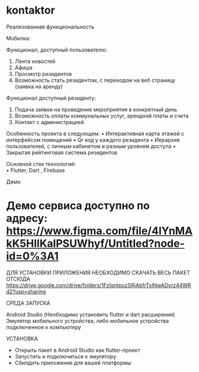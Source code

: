 # kontaktor

Реализованная функциональность

Мобилка:

Функционал, доступный пользователю:
  1.	Лента новостей
  2.	Афиша
  3.	Просмотр резидентов
  4.	Возможность стать резидентом, с переходом на веб страницу (заявка на аренду) 
  
Функционал доступный резиденту:
  1.	Подача заявки на проведение мероприятия в конкретный день
  2.	Возможность оплаты коммунальных услуг, арендной платы и счета
  3.	Контакт с администрацией

Особенность проекта в следующем:
  •	Интерактивная карта этажей с интерфейсом помещений
  •	Qr код у каждого резидента
  •	Иерархия пользователей, с личным кабинетом и разным уровнем доступа
  •	Закрытая рейтинговая система резидентов
  
Основной стек технологий:	 
  •	Flutter, Dart , Firebase

Демо

Демо сервиса доступно по адресу:  https://www.figma.com/file/4IYnMAkK5HIlKalPSUWhyf/Untitled?node-id=0%3A1
=========================================================

ДЛЯ УСТАНОВКИ ПРИЛОЖЕНИЯ НЕОБХОДИМО СКАЧАТЬ ВЕСЬ ПАКЕТ ОТСЮДА https://drive.google.com/drive/folders/1FzIqntpuzSRjAbfrTxlNwADvrz44WRd2?usp=sharing

СРЕДА ЗАПУСКА

  Android Studio (Необходимо установить flutter и dart расширения)
  Эмулятор мобильного устройства, либо мобильное устройства подключенное к компьютеру

УСТАНОВКА

- Открыть пакет в Android Studio как flutter-проект
- Запустить и подключиться к эмулятору
- Сбилдить приложение для вашей платформы
